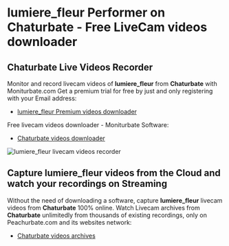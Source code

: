 # lumiere_fleur Performer on Chaturbate - Free LiveCam videos downloader

## Chaturbate Live Videos Recorder

Monitor and record livecam videos of **lumiere_fleur** from **Chaturbate** with Moniturbate.com
Get a premium trial for free by just and only registering with your Email address:
* [lumiere_fleur Premium videos downloader](https://moniturbate.com/request-demo-licence-key.html)

Free livecam videos downloader - Moniturbate Software:
* [Chaturbate videos downloader](https://moniturbate.com/moniturbate-download-software.html)

![lumiere_fleur livecam videos recorder](https://peachurnet.com/templates/moniturbate-software.png)


## Capture lumiere_fleur videos from the Cloud and watch your recordings on Streaming

Without the need of downloading a software, capture **lumiere_fleur** livecam videos from **Chaturbate** 100% online.
Watch Livecam archives from **Chaturbate** unlimitedly from thousands of existing recordings, only on Peachurbate.com and its websites network:
* [Chaturbate videos archives](https://peachurnet.com/)